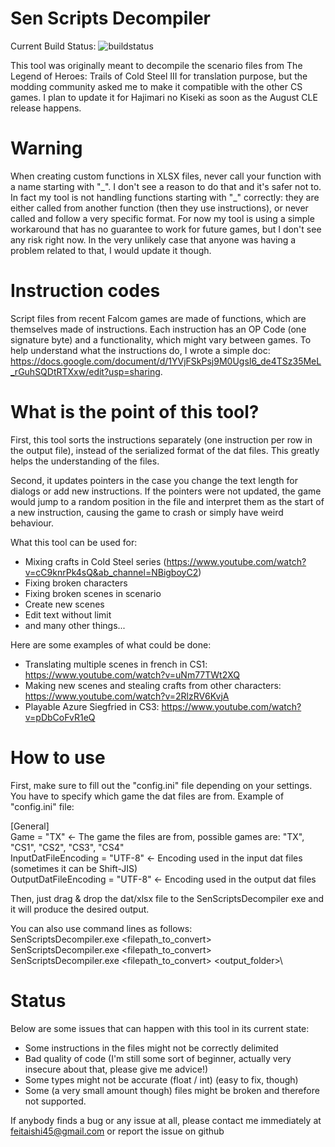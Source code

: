 # Sen Scripts Decompiler

Current Build Status: ![buildstatus](https://github.com/TwnKey/SenScriptsDecompiler/actions/workflows/build.yml/badge.svg)

This tool was originally meant to decompile the scenario files from The Legend of Heroes: Trails of Cold Steel III for translation purpose,
but the modding community asked me to make it compatible with the other CS games. I plan to update it for Hajimari no Kiseki
as soon as the August CLE release happens.

# Warning
When creating custom functions in XLSX files, never call your function with a name starting with "\_". I don't see a reason to do that and it's safer not to.
In fact my tool is not handling functions starting with "_" correctly: they are either called from another function (then they use instructions), or never called and follow a very specific format. For now my tool is using a simple workaround that has no guarantee to work for future games, but I don't see any risk right now.
In the very unlikely case that anyone was having a problem related to that, I would update it though. 

# Instruction codes

Script files from recent Falcom games are made of functions, which are themselves made of instructions. Each instruction has an OP Code (one signature byte) 
and a functionality, which might vary between games.
To help understand what the instructions do, I wrote a simple doc: https://docs.google.com/document/d/1YVjFSkPsj9M0UgsI6_de4TSz35MeL_rGuhSQDtRTXxw/edit?usp=sharing.

# What is the point of this tool? 

First, this tool sorts the instructions separately (one instruction per row in the output file), instead of the serialized format of the dat files.
This greatly helps the understanding of the files.

Second, it updates pointers in the case you change the text length for dialogs or add new instructions. If the pointers were not updated, the game 
would jump to a random position in the file and interpret them as the start of a new instruction, causing the game to crash or simply have weird behaviour.

What this tool can be used for:
- Mixing crafts in Cold Steel series (https://www.youtube.com/watch?v=cC9knrPk4sQ&ab_channel=NBigboyC2)
- Fixing broken characters
- Fixing broken scenes in scenario
- Create new scenes
- Edit text without limit
- and many other things...

Here are some examples of what could be done:
- Translating multiple scenes in french in CS1: https://www.youtube.com/watch?v=uNm77TWt2XQ
- Making new scenes and stealing crafts from other characters: https://www.youtube.com/watch?v=2RlzRV6KvjA
- Playable Azure Siegfried in CS3: https://www.youtube.com/watch?v=pDbCoFvR1eQ

# How to use

First, make sure to fill out the "config.ini" file depending on your settings. You have to specify which game the dat files are from.
Example of "config.ini" file:

[General]\
Game = "TX"                                 <- The game the files are from, possible games are: "TX", "CS1", "CS2", "CS3", "CS4"\
InputDatFileEncoding = "UTF-8"              <- Encoding used in the input dat files (sometimes it can be Shift-JIS)\
OutputDatFileEncoding = "UTF-8"             <- Encoding used in the output dat files 

Then, just drag & drop the dat/xlsx file to the SenScriptsDecompiler exe and it will produce the desired output.

You can also use command lines as follows:\
SenScriptsDecompiler.exe <filepath_to_convert>\
SenScriptsDecompiler.exe <Game> <filepath_to_convert>\
SenScriptsDecompiler.exe <Game> <filepath_to_convert> <output_folder>\

# Status

Below are some issues that can happen with this tool in its current state:

- Some instructions in the files might not be correctly delimited
- Bad quality of code (I'm still some sort of beginner, actually very insecure about that, please give me advice!)
- Some types might not be accurate (float / int) (easy to fix, though)
- Some (a very small amount though) files might be broken and therefore not supported.

If anybody finds a bug or any issue at all, please contact me immediately at feitaishi45@gmail.com or report the issue on github

